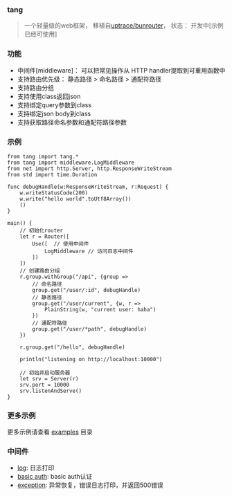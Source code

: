 ### tang
>一个轻量级的web框架， 移植自[uptrace/bunrouter](https://github.com/uptrace/bunrouter)， 状态： 开发中[示例已经可使用]

### 功能
- 中间件[middleware]： 可以把常见操作从 HTTP handler提取到可重用函数中
- 支持路由优先级： 静态路径 > 命名路径 > 通配符路径
- 支持路由分组
- 支持使用class返回json
- 支持绑定query参数到class
- 支持绑定json body到class
- 支持获取路径命名参数和通配符路径参数


### 示例
```cj
from tang import tang.*
from tang import middleware.LogMiddleware
from net import http.Server, http.ResponseWriteStream
from std import time.Duration

func debugHandle(w:ResponseWriteStream, r:Request) {
    w.writeStatusCode(200)
    w.write("hello world".toUtf8Array())
    ()
}

main() {
    // 初始化router
    let r = Router([
        Use([  // 使用中间件
            LogMiddleware // 访问日志中间件
        ])
    ])
    // 创建路由分组
    r.group.withGroup("/api", {group =>
        // 命名路径 
        group.get("/user/:id", debugHandle)
        // 静态路径
        group.get("/user/current", {w, r => 
            PlainString(w, "current user: haha")
        })
        // 通配符路径
        group.get("/user/*path", debugHandle)
    })
    
    r.group.get("/hello", debugHandle)
    
    println("listening on http://localhost:10000")

    // 初始并启动服务器
    let srv = Server(r)
    srv.port = 10000
    srv.listenAndServe()
}
```

### 更多示例
更多示例请查看 [examples](/examples/) 目录

### 中间件
- [log](/src/middleware/log.cj): 日志打印
- [basic auth](/src/middleware/basic_auth.cj): basic auth认证
- [exception](/src/middleware/exception.cj): 异常恢复，错误日志打印，并返回500错误